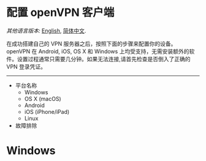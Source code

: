 配置 openVPN 客户端
=================
<i>其他语言版本:</i> [English](https://github.com/bindaolh/openvpn-install/blob/master/docs/clients.md), [简体中文](https://github.com/bindaolh/openvpn-install/blob/master/docs/clients-zh.md). <br>

在成功搭建自己的 VPN 服务器之后，按照下面的步骤来配置你的设备。openVPN 在 Android, iOS, OS X 和 Windows 上均受支持，无需安装额外的软件。设置过程通常只需要几分钟。如果无法连接,请首先检查是否倒入了正确的 VPN 登录凭证。

----------------------------------------------------------
* 平台名称<br>
  * Windows
  * OS X (macOS)
  * Android
  * iOS (iPhone/iPad)
  * Linux
* 故障排除<br>








Windows
==============
